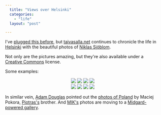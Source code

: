 ```yaml
---
  title: "Views over Helsinki"
  categories: 
    - "life"
  layout: "post"

---
```

I've [plugged this before][1], but [taivasalla.net][2] continues to chronicle the life in [Helsinki][3] with the beautiful photos of [Niklas Sj&ouml;blom][4].

Not only are the pictures amazing, but they're also available under a [Creative Commons][5] license.

Some examples:

<div style="text-align: center;">
<a href="http://taivasalla.net/2005/07/050706_1954_photos_eng.html"><img src="http://taivasalla.net/php/phpThumb.php?src=/2005/2005-07/img/050706_1954.jpg&w=97&usa=80&usr=0.5&ust=3" /></a>
<a href="http://taivasalla.net/2005/04/050419_1319_photos_eng.html"><img src="http://taivasalla.net/php/phpThumb.php?src=/2005/2005-04/img/050419_1319.jpg&w=97&usa=80&usr=0.5&ust=3" /></a>
<a href="http://taivasalla.net/2005/03/050311_1809_photos_eng.html"><img src="http://taivasalla.net/php/phpThumb.php?src=/2005/2005-03/img/050311_1809.jpg&w=97&usa=80&usr=0.5&ust=3" /></a>
<a href="http://taivasalla.net/2004/12/041201_1801_photos_eng.html"><img src="http://taivasalla.net/php/phpThumb.php?src=/2004/2004-12/img/041201_1801.jpg&w=97&usa=80&usr=0.5&ust=3" /></a><br />
<a href="http://taivasalla.net/2004/10/041024_1838_photos_eng.html"><img src="http://taivasalla.net/php/phpThumb.php?src=/2004/2004-10/img/041024_1838.jpg&w=97&usa=80&usr=0.5&ust=3" /></a>
<a href="http://taivasalla.net/2004/08/040813_1348_photos_eng.html"><img src="http://taivasalla.net/php/phpThumb.php?src=/2004/2004-08/img/040813_1348.jpg&w=97&usa=80&usr=0.5&ust=3" /></a>
<a href="http://taivasalla.net/2005/01/050131_1624_photos_eng.html"><img src="http://taivasalla.net/php/phpThumb.php?src=/2005/2005-01/img/050131_1624.jpg&w=97&usa=80&usr=0.5&ust=3" /></a>
<a href="http://taivasalla.net/2004/07/040718_1503_photos_eng.html"><img src="http://taivasalla.net/php/phpThumb.php?src=/2004/2004-07/img/040718_1503.jpg&w=97&usa=80&usr=0.5&ust=3" /></a>
</div>

In similar vein, [Adam Douglas][6] pointed out the [photos of Poland][7] by Maciej Pokora, [Piotras's][8] brother. And [MIK's][9] photos are moving to a [Midgard-powered gallery][10].

[1]: http://bergie.iki.fi/midcom-permalink-4e89b509c0ba46aa746048b7f4d0bb16
[2]: http://taivasalla.net/index_eng.html
[3]: http://en.wikipedia.org/wiki/Helsinki
[4]: http://www.helsinki.fi/~nsjoblom/index_eng.html
[5]: http://creativecommons.org/licenses/by-nc-sa/2.0/
[6]: http://www.adamsdesk.com/be/?p=156
[7]: http://www.altphotos.com/Gallery.aspx?&a=MemberGallery&memberid=3306
[8]: http://www.midgard-project.org/midcom-permalink-3ff6cd1917c7702b8587474e1afdf676
[9]: http://www.mik.fi/english/
[10]: http://www.mik.fi/gallery/